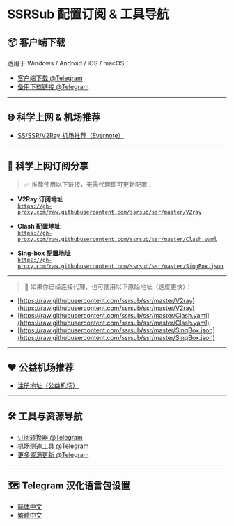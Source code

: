 # SSRSub 配置订阅 & 工具导航

## 📦 客户端下载

适用于 Windows / Android / iOS / macOS：

- [客户端下载 @Telegram](https://dafei.de/)
- [备用下载链接 @Telegram](https://t.me/SSRSUB/891)

---

## 🌐 科学上网 & 机场推荐

- [SS/SSR/V2Ray 机场推荐（Evernote）](https://www.evernote.com/l/AaF79psMKRZAOLA0IOrV8CQfjdssm_1f9N4/)

---

## 🚀 科学上网订阅分享

> ✅ 推荐使用以下链接，无需代理即可更新配置：

- **V2Ray 订阅地址**  
  [`https://gh-proxy.com/raw.githubusercontent.com/ssrsub/ssr/master/V2ray`](https://gh-proxy.com/raw.githubusercontent.com/ssrsub/ssr/master/V2ray)

- **Clash 配置地址**  
  [`https://gh-proxy.com/raw.githubusercontent.com/ssrsub/ssr/master/Clash.yaml`](https://gh-proxy.com/raw.githubusercontent.com/ssrsub/ssr/master/Clash.yaml)

- **Sing-box 配置地址**  
  [`https://gh-proxy.com/raw.githubusercontent.com/ssrsub/ssr/master/SingBox.json`](https://gh-proxy.com/raw.githubusercontent.com/ssrsub/ssr/master/SingBox.json)

---

> 🧩 如果你已经连接代理，也可使用以下原始地址（速度更快）：

- [https://raw.githubusercontent.com/ssrsub/ssr/master/V2ray](https://raw.githubusercontent.com/ssrsub/ssr/master/V2ray)
- [https://raw.githubusercontent.com/ssrsub/ssr/master/Clash.yaml](https://raw.githubusercontent.com/ssrsub/ssr/master/Clash.yaml)
- [https://raw.githubusercontent.com/ssrsub/ssr/master/SingBox.json](https://raw.githubusercontent.com/ssrsub/ssr/master/SingBox.json)

---

## ❤️ 公益机场推荐

- [注册地址（公益机场）](https://ssrsub.de)

---

## 🛠 工具与资源导航

- [订阅转换器 @Telegram](https://t.me/SSRSUB/893)
- [机场测速工具 @Telegram](https://t.me/dafei_de)
- [更多资源更新 @Telegram](https://t.me/SSRSUB/892)

---

## 🗺 Telegram 汉化语言包设置

- [简体中文](https://t.me/setlanguage/zh-hans-beta)
- [繁體中文](https://t.me/setlanguage/zh-hant-raw)
